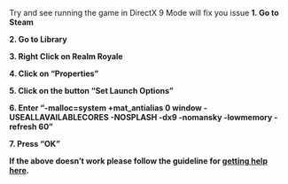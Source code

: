 
Try and see running the game in DirectX 9 Mode will fix you issue
**1. Go to Steam**

**2. Go to Library**

**3. Right Click on Realm Royale**

**4. Click on “Properties”**

**5. Click on the button “Set Launch Options”**

**6. Enter “-malloc=system +mat_antialias 0 window -USEALLAVAILABLECORES -NOSPLASH -dx9 -nomansky -lowmemory -refresh 60”**

**7. Press “OK”**


**If the above doesn’t work please follow the guideline for [getting help here](https://github.com/RRHelpSquad/Helpdesk/wiki/Getting-Help).**
